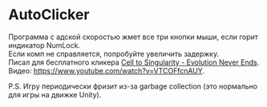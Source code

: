 # AutoClicker

Программа с адской скоростью жмет все три кнопки мыши, если горит индикатор NumLock.<br>
Если комп не справляется, попробуйте увеличить задержку.<br>
Писал для бесплатного кликера [Cell to Singularity - Evolution Never Ends](https://store.steampowered.com/app/977400/).<br>
Видео: <https://www.youtube.com/watch?v=VTCOFfcnAUY>.

P.S. Игру периодически фризит из-за garbage collection (это нормально для игры на движке Unity).
